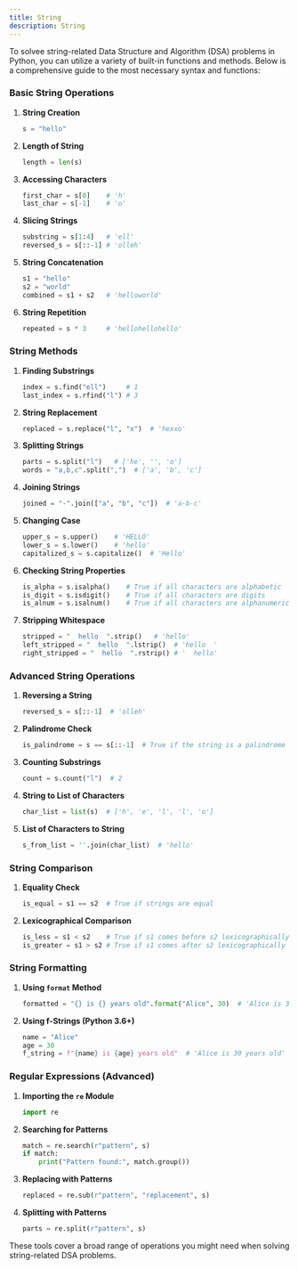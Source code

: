 ```yaml
---
title: String
description: String
---
```


To solvee string-related Data Structure and Algorithm (DSA) problems in Python, you can utilize a variety of built-in functions and methods. Below is a comprehensive guide to the most necessary syntax and functions:

### Basic String Operations

1. **String Creation**
   ```python
   s = "hello"
   ```

2. **Length of String**
   ```python
   length = len(s)
   ```

3. **Accessing Characters**
   ```python
   first_char = s[0]    # 'h'
   last_char = s[-1]    # 'o'
   ```

4. **Slicing Strings**
   ```python
   substring = s[1:4]   # 'ell'
   reversed_s = s[::-1] # 'olleh'
   ```

5. **String Concatenation**
   ```python
   s1 = "hello"
   s2 = "world"
   combined = s1 + s2   # 'helloworld'
   ```

6. **String Repetition**
   ```python
   repeated = s * 3     # 'hellohellohello'
   ```

### String Methods

1. **Finding Substrings**
   ```python
   index = s.find("ell")     # 1
   last_index = s.rfind("l") # 3
   ```

2. **String Replacement**
   ```python
   replaced = s.replace("l", "x")  # 'hexxo'
   ```

3. **Splitting Strings**
   ```python
   parts = s.split("l")   # ['he', '', 'o']
   words = "a,b,c".split(",")  # ['a', 'b', 'c']
   ```

4. **Joining Strings**
   ```python
   joined = "-".join(["a", "b", "c"])  # 'a-b-c'
   ```

5. **Changing Case**
   ```python
   upper_s = s.upper()    # 'HELLO'
   lower_s = s.lower()    # 'hello'
   capitalized_s = s.capitalize()  # 'Hello'
   ```

6. **Checking String Properties**
   ```python
   is_alpha = s.isalpha()    # True if all characters are alphabetic
   is_digit = s.isdigit()    # True if all characters are digits
   is_alnum = s.isalnum()    # True if all characters are alphanumeric
   ```

7. **Stripping Whitespace**
   ```python
   stripped = "  hello  ".strip()   # 'hello'
   left_stripped = "  hello  ".lstrip()  # 'hello  '
   right_stripped = "  hello  ".rstrip() # '  hello'
   ```

### Advanced String Operations

1. **Reversing a String**
   ```python
   reversed_s = s[::-1]  # 'olleh'
   ```

2. **Palindrome Check**
   ```python
   is_palindrome = s == s[::-1]  # True if the string is a palindrome
   ```

3. **Counting Substrings**
   ```python
   count = s.count("l")  # 2
   ```

4. **String to List of Characters**
   ```python
   char_list = list(s)  # ['h', 'e', 'l', 'l', 'o']
   ```

5. **List of Characters to String**
   ```python
   s_from_list = ''.join(char_list)  # 'hello'
   ```

### String Comparison

1. **Equality Check**
   ```python
   is_equal = s1 == s2  # True if strings are equal
   ```

2. **Lexicographical Comparison**
   ```python
   is_less = s1 < s2    # True if s1 comes before s2 lexicographically
   is_greater = s1 > s2 # True if s1 comes after s2 lexicographically
   ```

### String Formatting

1. **Using `format` Method**
   ```python
   formatted = "{} is {} years old".format("Alice", 30)  # 'Alice is 30 years old'
   ```

2. **Using f-Strings (Python 3.6+)**
   ```python
   name = "Alice"
   age = 30
   f_string = f"{name} is {age} years old"  # 'Alice is 30 years old'
   ```

### Regular Expressions (Advanced)

1. **Importing the `re` Module**
   ```python
   import re
   ```

2. **Searching for Patterns**
   ```python
   match = re.search(r"pattern", s)
   if match:
       print("Pattern found:", match.group())
   ```

3. **Replacing with Patterns**
   ```python
   replaced = re.sub(r"pattern", "replacement", s)
   ```

4. **Splitting with Patterns**
   ```python
   parts = re.split(r"pattern", s)
   ```

These tools cover a broad range of operations you might need when solving string-related DSA problems.